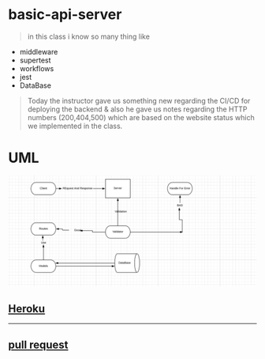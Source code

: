 # basic-api-server


> in this class i know so many thing like 

+ middleware
+ supertest
+ workflows
+ jest
+ DataBase

> Today the instructor gave us something new regarding the CI/CD for deploying the backend & also he gave us notes regarding the HTTP numbers (200,404,500) which are based on the website status which we implemented in the class.

 # UML
 
![UML](./Lab3.png)

## [ Heroku ](https://labeeee.herokuapp.com/)

***

## [pull request](https://github.com/EmadIdris/basic-api-server/pull/4#partial-pull-merging)
